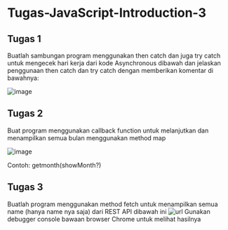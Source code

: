 # Tugas-JavaScript-Introduction-3

## Tugas 1

Buatlah sambungan program menggunakan then catch dan juga try catch untuk mengecek hari kerja dari kode Asynchronous dibawah dan jelaskan penggunaan then catch dan try catch dengan memberikan komentar di bawahnya:

![image](https://user-images.githubusercontent.com/59104753/88913780-cd9b1000-d28b-11ea-959f-f0f7523c0882.png)

## Tugas 2

Buat program menggunakan callback function untuk melanjutkan dan menampilkan semua bulan menggunakan method map

![image](https://user-images.githubusercontent.com/59104753/88913814-dbe92c00-d28b-11ea-9268-468a4b1b88b0.png)

Contoh: getmonth(showMonth?)

## Tugas 3

Buatlah program menggunakan method fetch untuk menampilkan semua name (hanya name nya saja) dari REST API dibawah ini
![url](https://jsonplaceholder.typicode.com/users)
Gunakan debugger console bawaan browser Chrome untuk melihat hasilnya
